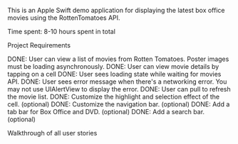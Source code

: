 This is an Apple Swift demo application for displaying the latest box office movies using the RottenTomatoes API. 

Time spent: 8-10 hours spent in total

Project Requirements

DONE: User can view a list of movies from Rotten Tomatoes. Poster images must be loading asynchronously.
DONE: User can view movie details by tapping on a cell
DONE: User sees loading state while waiting for movies API. 
DONE: User sees error message when there's a networking error. You may not use UIAlertView to display the error. 
DONE: User can pull to refresh the movie list.
DONE: Customize the highlight and selection effect of the cell. (optional)
DONE: Customize the navigation bar. (optional)
DONE: Add a tab bar for Box Office and DVD. (optional)
DONE: Add a search bar. (optional)


Walkthrough of all user stories







